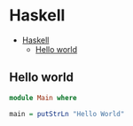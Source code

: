 # Haskell

<!--ts-->
* [Haskell](hasekll.md#haskell)
   * [Hello world](hasekll.md#hello-world)

<!-- Added by: runner, at: Tue May 25 16:40:26 UTC 2021 -->

<!--te-->

## Hello world
```haskell
module Main where

main = putStrLn "Hello World"
```
